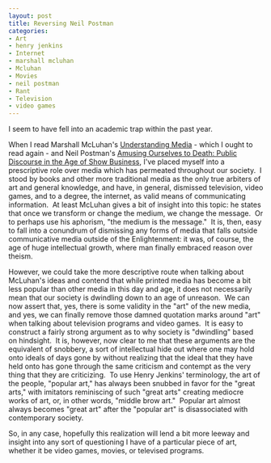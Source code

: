 ```yaml
--- 
layout: post
title: Reversing Neil Postman
categories:
- Art
- henry jenkins
- Internet
- marshall mcluhan
- Mcluhan
- Movies
- neil postman
- Rant
- Television
- video games
---
```

<p>I seem to have fell into an academic trap within the past year.</p>  <p>When I read Marshall McLuhan's <u>Understanding Media</u> - which I ought to read again - and Neil Postman's <u>Amusing Ourselves to Death: Public Discourse in the Age of Show Business</u>, I've placed myself into a prescriptive role over media which has permeated throughout our society.&#160; I stood by books and other more traditional media as the only true arbiters of art and general knowledge, and have, in general, dismissed television, video games, and to a degree, the internet, as valid means of communicating information.&#160; At least McLuhan gives a bit of insight into this topic: he states that once we transform or change the medium, we change the message.&#160; Or to perhaps use his aphorism, &quot;the medium is the message.&quot;&#160; It is, then, easy to fall into a conundrum of dismissing any forms of media that falls outside communicative media outside of the Enlightenment: it was, of course, the age of huge intellectual growth, where man finally embraced reason over theism.</p>  <p>However, we could take the more descriptive route when talking about McLuhan's ideas and contend that while printed media has become a bit less popular than other media in this day and age, it does not necessarily mean that our society is dwindling down to an age of unreason.&#160; We can now assert that, yes, there is some validity in the &quot;art&quot; of the new media, and yes, we can finally remove those damned quotation marks around &quot;art&quot; when talking about television programs and video games.&#160; It is easy to construct a fairly strong argument as to why society is &quot;dwindling&quot; based on hindsight.&#160; It is, however, now clear to me that these arguments are the equivalent of snobbery, a sort of intellectual hide out where one may hold onto ideals of days gone by without realizing that the ideal that they have held onto has gone through the same criticism and contempt as the very thing that they are criticizing.&#160; To use Henry Jenkins' terminology, the art of the people, &quot;popular art,&quot; has always been snubbed in favor for the &quot;great arts,&quot; with imitators reminiscing of such &quot;great arts&quot; creating mediocre works of art, or, in other words, &quot;middle brow art.&quot;&#160; Popular art almost always becomes &quot;great art&quot; after the &quot;popular art&quot; is disassociated with contemporary society.</p>  <p>So, in any case, hopefully this realization will lend a bit more leeway and insight into any sort of questioning I have of a particular piece of art, whether it be video games, movies, or televised programs.</p>
